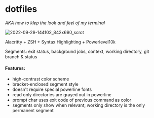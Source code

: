 # dotfiles
*AKA how to klep the look and feel of my terminal*

![2022-09-29-144102_842x690_scrot](https://user-images.githubusercontent.com/26313286/193116177-e1b93aeb-adcc-43f2-8bf5-3537c552ec08.png)

Alacritty + ZSH + Syntax Highlighting + Powerlevel10k

Segments: exit status, background jobs, context, working directory, git branch & status

#### Features:
- high-contrast color scheme
- bracket-enclosed segment style
- doesn't require special powerline fonts
- read only directories are grayed out in powerline
- prompt char uses exit code of previous command as color
- segments only show when relevant; working directory is the only permanent segment
